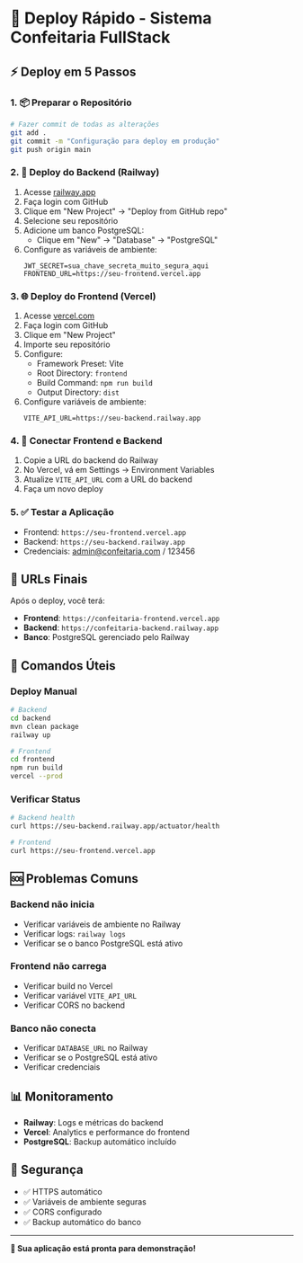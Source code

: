 # 🚀 Deploy Rápido - Sistema Confeitaria FullStack

## ⚡ Deploy em 5 Passos

### 1. 📦 Preparar o Repositório
```bash
# Fazer commit de todas as alterações
git add .
git commit -m "Configuração para deploy em produção"
git push origin main
```

### 2. 🔧 Deploy do Backend (Railway)
1. Acesse [railway.app](https://railway.app)
2. Faça login com GitHub
3. Clique em "New Project" → "Deploy from GitHub repo"
4. Selecione seu repositório
5. Adicione um banco PostgreSQL:
   - Clique em "New" → "Database" → "PostgreSQL"
6. Configure as variáveis de ambiente:
   ```
   JWT_SECRET=sua_chave_secreta_muito_segura_aqui
   FRONTEND_URL=https://seu-frontend.vercel.app
   ```

### 3. 🌐 Deploy do Frontend (Vercel)
1. Acesse [vercel.com](https://vercel.com)
2. Faça login com GitHub
3. Clique em "New Project"
4. Importe seu repositório
5. Configure:
   - Framework Preset: Vite
   - Root Directory: `frontend`
   - Build Command: `npm run build`
   - Output Directory: `dist`
6. Configure variáveis de ambiente:
   ```
   VITE_API_URL=https://seu-backend.railway.app
   ```

### 4. 🔗 Conectar Frontend e Backend
1. Copie a URL do backend do Railway
2. No Vercel, vá em Settings → Environment Variables
3. Atualize `VITE_API_URL` com a URL do backend
4. Faça um novo deploy

### 5. ✅ Testar a Aplicação
- Frontend: `https://seu-frontend.vercel.app`
- Backend: `https://seu-backend.railway.app`
- Credenciais: admin@confeitaria.com / 123456

## 🎯 URLs Finais
Após o deploy, você terá:
- **Frontend**: `https://confeitaria-frontend.vercel.app`
- **Backend**: `https://confeitaria-backend.railway.app`
- **Banco**: PostgreSQL gerenciado pelo Railway

## 🔧 Comandos Úteis

### Deploy Manual
```bash
# Backend
cd backend
mvn clean package
railway up

# Frontend
cd frontend
npm run build
vercel --prod
```

### Verificar Status
```bash
# Backend health
curl https://seu-backend.railway.app/actuator/health

# Frontend
curl https://seu-frontend.vercel.app
```

## 🆘 Problemas Comuns

### Backend não inicia
- Verificar variáveis de ambiente no Railway
- Verificar logs: `railway logs`
- Verificar se o banco PostgreSQL está ativo

### Frontend não carrega
- Verificar build no Vercel
- Verificar variável `VITE_API_URL`
- Verificar CORS no backend

### Banco não conecta
- Verificar `DATABASE_URL` no Railway
- Verificar se o PostgreSQL está ativo
- Verificar credenciais

## 📊 Monitoramento
- **Railway**: Logs e métricas do backend
- **Vercel**: Analytics e performance do frontend
- **PostgreSQL**: Backup automático incluído

## 🔐 Segurança
- ✅ HTTPS automático
- ✅ Variáveis de ambiente seguras
- ✅ CORS configurado
- ✅ Backup automático do banco

---

**🎉 Sua aplicação está pronta para demonstração!** 